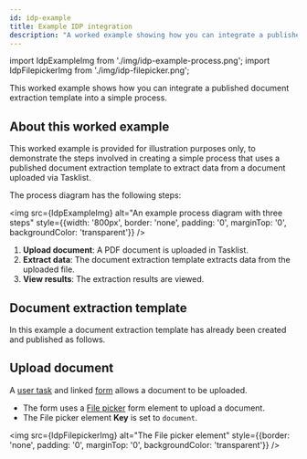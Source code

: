 ```yaml
---
id: idp-example
title: Example IDP integration
description: "A worked example showing how you can integrate a published IDP document extraction template into a simple process in Web Modeler."
---
```


import IdpExampleImg from './img/idp-example-process.png';
import IdpFilepickerImg from './img/idp-filepicker.png';

This worked example shows how you can integrate a published document extraction template into a simple process.

## About this worked example

This worked example is provided for illustration purposes only, to demonstrate the steps involved in creating a simple process that uses a published document extraction template to extract data from a document uploaded via Tasklist.

The process diagram has the following steps:

<img src={IdpExampleImg} alt="An example process diagram with three steps" style={{width: '800px', border: 'none', padding: '0', marginTop: '0', backgroundColor: 'transparent'}} />

1. **Upload document**: A PDF document is uploaded in Tasklist.
1. **Extract data**: The document extraction template extracts data from the uploaded file.
1. **View results**: The extraction results are viewed.

## Document extraction template

In this example a document extraction template has already been created and published as follows.

## Upload document

A [user task](/components/modeler/bpmn/user-tasks/user-tasks.md) and linked [form](/components/modeler/forms/camunda-forms-reference.md) allows a document to be uploaded.

- The form uses a [File picker](/components/modeler/forms/form-element-library/forms-element-library-filepicker.md) form element to upload a document.
- The File picker element **Key** is set to `document`.

<img src={IdpFilepickerImg} alt="The File picker element" style={{border: 'none', padding: '0', marginTop: '0', backgroundColor: 'transparent'}} />

